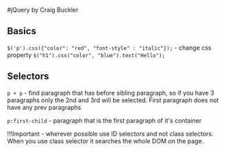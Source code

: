 #jQuery by Craig Buckler

## Basics

`$('p').css({"color": "red", "font-style" : "italic"});`  - change css property
`$("h1").css("color", "blue").text("Hello");`

## Selectors

`p + p`  - find paragraph that has before sibling paragraph, so if you have 3 paragraphs 
only the 2nd and 3rd will be selected. First paragraph does not have any prev paragraphs

`p:first-child` - paragraph that is the first paragraph of it's container

!!!Important - wherever possible use ID selectors and not class selectors. When you use
class selector it searches the whole DOM on the page.
